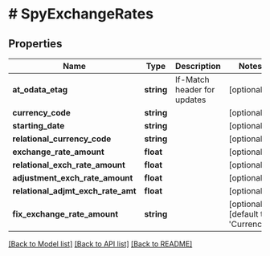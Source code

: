 # # SpyExchangeRates

## Properties

Name | Type | Description | Notes
------------ | ------------- | ------------- | -------------
**at_odata_etag** | **string** | If-Match header for updates | [optional]
**currency_code** | **string** |  | [optional]
**starting_date** | **string** |  | [optional]
**relational_currency_code** | **string** |  | [optional]
**exchange_rate_amount** | **float** |  | [optional]
**relational_exch_rate_amount** | **float** |  | [optional]
**adjustment_exch_rate_amount** | **float** |  | [optional]
**relational_adjmt_exch_rate_amt** | **float** |  | [optional]
**fix_exchange_rate_amount** | **string** |  | [optional] [default to 'Currency']

[[Back to Model list]](../../README.md#models) [[Back to API list]](../../README.md#endpoints) [[Back to README]](../../README.md)

